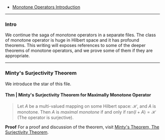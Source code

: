 - [Monotone Operators Introduction](Monotone%20Operators%20Introduction.md)

---
### **Intro**

We continue the saga of monotone operators in a separate files. 
The class of monotone operator is huge in Hilbert space and it has profound theorems. 
This writing will exposes references to some of the deeper theorems of monotone operators, and we prove some of them if they are appropriate. 

---
### **Minty's Surjectivity Theorem**

We introduce the star of this file. 

#### **Thm | Minty's Surjectivity Theorem for Maximally Monotone Operator**
> Let $A$ be a multi-valued mapping on some Hilbert space: $\mathcal H$, and $A$ is monotone. Then $A$ is *maximal monotone* if and only if $\text{ran}(I + A) = \mathcal H$ (The operator is surjective). 

**Proof**
For a proof and discussion of the theorem, visit [Minty's Theorem, The Surjectivity Theorem](Minty's%20Theorem,%20The%20Surjectivity%20Theorem.md). 


